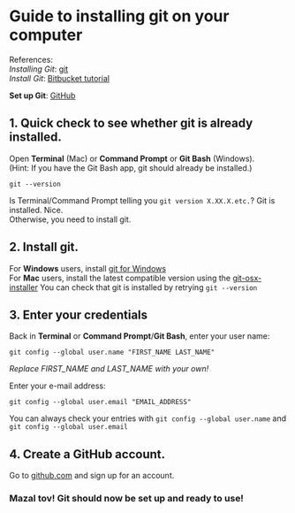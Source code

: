 # Guide to installing git on your computer

References:  
_Installing Git_: [git](https://git-scm.com/book/en/v2/Getting-Started-Installing-Git "Getting Started - Installing Git")  
_Install Git_: [Bitbucket tutorial](https://www.atlassian.com/git/tutorials/install-git "Install Git")  

__Set up Git__: [GitHub](https://help.github.com/en/github/getting-started-with-github/set-up-git "Set up Git")


## 1. Quick check to see whether git is already installed.

Open __Terminal__ (Mac) or __Command Prompt__ or __Git Bash__ (Windows).  
(Hint: If you have the Git Bash app, git should already be installed.)

```shell
git --version

```
Is Terminal/Command Prompt telling you ```git version X.XX.X.etc.```? Git is installed.  Nice.  
Otherwise, you need to install git.


## 2. Install git.

For __Windows__ users, install [git for Windows](https://gitforwindows.org/ "git for Windows")  
For __Mac__ users, install the latest compatible version using the [git-osx-installer](https://sourceforge.net/projects/git-osx-installer/files/ "git-osx-installer")
You can check that git is installed by retrying ```git --version```


## 3. Enter your credentials

Back in __Terminal__ or __Command Prompt__/__Git Bash__, enter your user name:
```shell
git config --global user.name "FIRST_NAME LAST_NAME"
```
_Replace FIRST_NAME and LAST_NAME with your own!_  
  
Enter your e-mail address:
```shell
git config --global user.email "EMAIL_ADDRESS"
```
  
You can always check your entries with ```git config --global user.name``` and ```git config --global user.email```


## 4. Create a GitHub account.
Go to [github.com](https://github.com "GitHub") and sign up for an account.


### Mazal tov! Git should now be set up and ready to use!